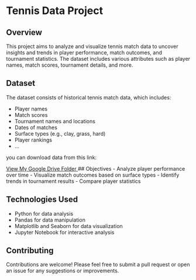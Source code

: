 
# Tennis Data Project

## Overview
This project aims to analyze and visualize tennis match data to uncover insights and trends in player performance, match outcomes, and tournament statistics. The dataset includes various attributes such as player names, match scores, tournament details, and more.

## Dataset
The dataset consists of historical tennis match data, which includes:
- Player names
- Match scores
- Tournament names and locations
- Dates of matches
- Surface types (e.g., clay, grass, hard)
- Player rankings
- ...

you can download data from this link:
<!DOCTYPE html>  
<html lang="en">  
<head>  
    <meta charset="UTF-8">  
    <meta name="viewport" content="width=device-width, initial-scale=1.0">  
    <title>Share Google Drive Link</title>  
    <script src="https://cdn.tailwindcss.com"></script>  
</head>  
<body class="flex items-center justify-center h-screen bg-gray-100">  
    <a href="https://drive.google.com/drive/folders/1Fy3j-VgZfSH6LtrTS7Be1jIKYLvoecIP?usp=drive_link" target="_blank" class="bg-blue-500 text-white font-bold py-2 px-4 rounded hover:bg-blue-700 transition">  
        View My Google Drive Folder  
    </a>  
</body>  
</html>
## Objectives
- Analyze player performance over time
- Visualize match outcomes based on surface types
- Identify trends in tournament results
- Compare player statistics

## Technologies Used
- Python for data analysis
- Pandas for data manipulation
- Matplotlib and Seaborn for data visualization
- Jupyter Notebook for interactive analysis

## Contributing
Contributions are welcome! Please feel free to submit a pull request or open an issue for any suggestions or improvements.

